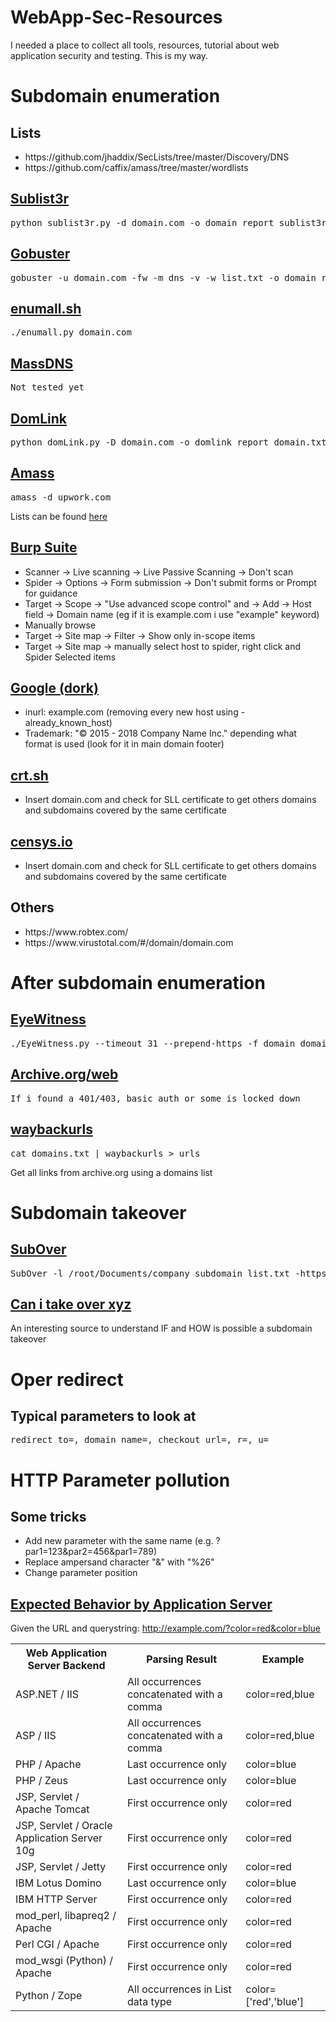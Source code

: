 # WebApp-Sec-Resources
I needed a place to collect all tools, resources, tutorial about web application security and testing. This is my way.



<h1>Subdomain enumeration</h1>

<h2>Lists</h2>
<ul>
  <li>https://github.com/jhaddix/SecLists/tree/master/Discovery/DNS</li>
  <li>https://github.com/caffix/amass/tree/master/wordlists</li>
</ul>

<a href="https://github.com/aboul3la/Sublist3r"><h2>Sublist3r</h2></a>
<pre>python sublist3r.py -d domain.com -o domain_report_sublist3r.txt</li></pre>


<a href="https://github.com/OJ/gobuster"><h2>Gobuster</h2></a>
<pre>gobuster -u domain.com -fw -m dns -v -w list.txt -o domain_report_gobuster.txt</pre>


<a href="https://github.com/jhaddix/domain"><h2>enumall.sh</h2></a>
<pre>./enumall.py domain.com</pre>


<a href="https://github.com/blechschmidt/massdns"><h2>MassDNS</h2></a>
<pre>Not tested yet</pre>


<a href="https://github.com/vysec/DomLink"><h2>DomLink</h2></a>
<pre>python domLink.py -D domain.com -o domlink_report_domain.txt</pre>


<a href="https://github.com/caffix/amass"><h2>Amass</h2></a>
<pre>amass -d upwork.com</pre>
Lists can be found <a href="https://github.com/caffix/amass/tree/master/wordlists">here</a>


<a href="https://youtu.be/Qw1nNPiH_Go?t=22m50s"><h2>Burp Suite</h2></a>
<ul>
  <li>Scanner -> Live scanning -> Live Passive Scanning -> Don't scan</li>
  <li>Spider -> Options -> Form submission -> Don't submit forms or Prompt for guidance</li>
  <li>Target -> Scope -> "Use advanced scope control" and -> Add -> Host field -> Domain name (eg if it is example.com i use "example" keyword)</li>
  <li>Manually browse</li>
  <li>Target -> Site map -> Filter -> Show only in-scope items</li>
  <li>Target -> Site map -> manually select host to spider, right click and Spider Selected items</li>
</ul>


<a href="https://www.google.com"><h2>Google (dork)</h2></a>
<ul>
  <li>inurl: example.com (removing every new host using -already_known_host)</li>
  <li>Trademark: "© 2015 - 2018 Company Name Inc." depending what format is used (look for it in main domain footer)</li>
</ul>

<a href="https://crt.sh/"><h2>crt.sh</h2></a>
<ul>
  <li>Insert domain.com and check for SLL certificate to get others domains and subdomains covered by the same certificate</li>
</ul>

<a href="https://censys.io/"><h2>censys.io</h2></a>
<ul>
  <li>Insert domain.com and check for SLL certificate to get others domains and subdomains covered by the same certificate</li>
</ul>


<h2>Others</h2>
<ul>
  <li>https://www.robtex.com/</li>
  <li>https://www.virustotal.com/#/domain/domain.com</li>
</ul>



<h1>After subdomain enumeration</h1>

<a href="https://github.com/FortyNorthSecurity/EyeWitness"><h2>EyeWitness</h2></a>
<pre>./EyeWitness.py --timeout 31 --prepend-https -f domain_domain_list.txt</pre>


<a href="https://web.archive.org/"><h2>Archive.org/web</h2></a>
<pre>If i found a 401/403, basic auth or some is locked down</pre>


<a href="https://github.com/tomnomnom/waybackurls"><h2>waybackurls</h2></a>
<pre>cat domains.txt | waybackurls > urls</pre>
Get all links from archive.org using a domains list


<h1>Subdomain takeover</h1>


<a href="https://github.com/Ice3man543/SubOver"><h2>SubOver</h2></a>
<pre>SubOver -l /root/Documents/company_subdomain_list.txt -https -v</pre>


<a href="https://github.com/EdOverflow/can-i-take-over-xyz"><h2>Can i take over xyz</h2></a>
An interesting source to understand IF and HOW is possible a subdomain takeover


<h1>Oper redirect</h1>

<h2>Typical parameters to look at</h2>
<pre>redirect_to=, domain_name=, checkout_url=, r=, u=</pre>

<h1>HTTP Parameter pollution</h1>

<h2>Some tricks</h2>
<ul>
  <li>Add new parameter with the same name (e.g. ?par1=123&par2=456&par1=789)</li>
  <li>Replace ampersand character "&" with "%26"</li>
  <li>Change parameter position</li>
 </ul>


<a href="https://www.owasp.org/index.php/Testing_for_HTTP_Parameter_pollution_(OTG-INPVAL-004)#Expected_Behavior_by_Application_Server"><h2>Expected Behavior by Application Server</h2></a>
Given the URL and querystring: http://example.com/?color=red&color=blue
<table>

<tbody><tr>
<th> Web Application Server Backend </th>
<th> Parsing Result </th>
<th> Example
</th></tr>
<tr>
<td> ASP.NET / IIS </td>
<td> All occurrences concatenated with a comma </td>
<td> color=red,blue
</td></tr>
<tr>
<td> ASP / IIS </td>
<td> All occurrences concatenated with a comma</td>
<td> color=red,blue
</td></tr>
<tr>
<td> PHP / Apache </td>
<td> Last occurrence only </td>
<td> color=blue
</td></tr>
<tr>
<td> PHP / Zeus </td>
<td> Last occurrence only </td>
<td> color=blue
</td></tr>
<tr>
<td> JSP, Servlet / Apache Tomcat </td>
<td> First occurrence only </td>
<td> color=red
</td></tr>
<tr>
<td> JSP, Servlet / Oracle Application Server 10g </td>
<td> First occurrence only </td>
<td> color=red
</td></tr>
<tr>
<td> JSP, Servlet / Jetty </td>
<td> First occurrence only </td>
<td> color=red
</td></tr>
<tr>
<td> IBM Lotus Domino </td>
<td> Last occurrence only </td>
<td> color=blue
</td></tr>
<tr>
<td> IBM HTTP Server </td>
<td> First occurrence only </td>
<td> color=red
</td></tr>
<tr>
<td> mod_perl, libapreq2 / Apache </td>
<td> First occurrence only </td>
<td> color=red
</td></tr>
<tr>
<td> Perl CGI / Apache </td>
<td> First occurrence only </td>
<td> color=red
</td></tr>
<tr>
<td> mod_wsgi (Python) / Apache </td>
<td> First occurrence only </td>
<td> color=red
</td></tr>
<tr>
<td> Python / Zope </td>
<td> All occurrences in List data type </td>
<td> color=['red','blue']
</td></tr></tbody></table>
